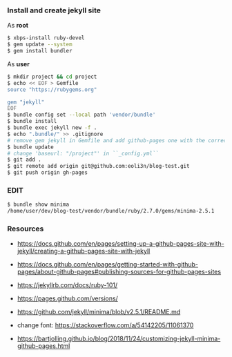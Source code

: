 ### Install and create jekyll site

As **root**
```bash
$ xbps-install ruby-devel
$ gem update --system
$ gem install bundler
```

As **user**
```bash
$ mkdir project && cd project
$ echo << EOF > Gemfile
source "https://rubygems.org"

gem "jekyll"
EOF
$ bundle config set --local path 'vendor/bundle'
$ bundle install
$ bundle exec jekyll new -f .
$ echo ".bundle/" >> .gitignore
# remove gem jekyll in Gemfile and add github-pages one with the correct version
$ bundle update
# change 'baseurl: "/project"' in ``_config.yml``
$ git add .
$ git remote add origin git@github.com:eoli3n/blog-test.git
$ git push origin gh-pages
```

### EDIT

```bash
$ bundle show minima
/home/user/dev/blog-test/vendor/bundle/ruby/2.7.0/gems/minima-2.5.1
```

### Resources

- https://docs.github.com/en/pages/setting-up-a-github-pages-site-with-jekyll/creating-a-github-pages-site-with-jekyll
- https://docs.github.com/en/pages/getting-started-with-github-pages/about-github-pages#publishing-sources-for-github-pages-sites

- https://jekyllrb.com/docs/ruby-101/
- https://pages.github.com/versions/

- https://github.com/jekyll/minima/blob/v2.5.1/README.md
- change font: https://stackoverflow.com/a/54142205/11061370
- https://bartjolling.github.io/blog/2018/11/24/customizing-jekyll-minima-github-pages.html
